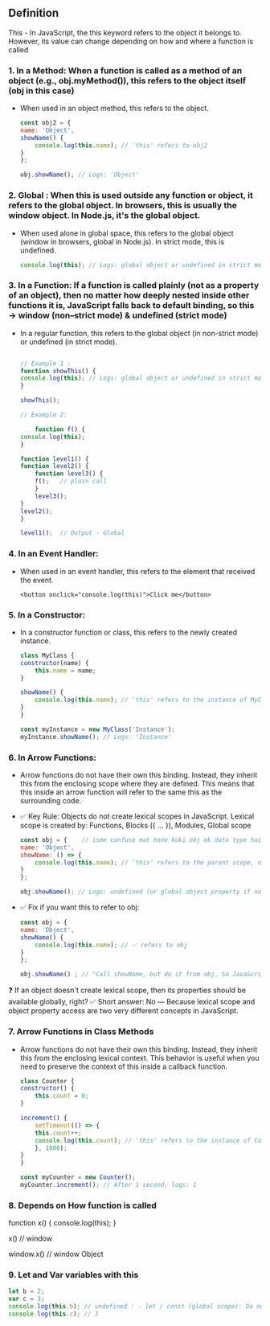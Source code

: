 ## Definition

This - In JavaScript, the this keyword refers to the object it belongs to. However, its value can change depending on how and where a function is called

### 1. In a Method: When a function is called as a method of an object (e.g., obj.myMethod()), this refers to the object itself (obj in this case)
- When used in an object method, this refers to the object.
    ``` jsx
    const obj2 = {
    name: 'Object',
    showName() {
        console.log(this.name); // 'this' refers to obj2
    }
    };

    obj.showName(); // Logs: 'Object'
    ```
### 2. Global : When this is used outside any function or object, it refers to the global object. In browsers, this is usually the window object. In Node.js, it's the global object.
- When used alone in global space, this refers to the global object (window in browsers, global in Node.js). In strict mode, this is undefined.

    ``` jsx
    console.log(this); // Logs: global object or undefined in strict mode
    ```
### 3. In a Function: If a function is called plainly (not as a property of an object), then no matter how deeply nested inside other functions it is, JavaScript falls back to default binding, so this → window (non–strict mode)  & undefined (strict mode)
- In a regular function, this refers to the global object (in non-strict mode) or undefined (in strict mode).
    ``` jsx

    // Example 1 : 
    function showThis() {
    console.log(this); // Logs: global object or undefined in strict mode
    }

    showThis();

    // Example 2: 

        function f() {
    console.log(this);
    }

    function level1() {
    function level2() {
        function level3() {
        f();   // plain call
        }
        level3();
    }
    level2();
    }

    level1();  // Output - Global
    ```
### 4. In an Event Handler:
- When used in an event handler, this refers to the element that received the event.
    ```
    <button onclick="console.log(this)">Click me</button>
    ```

### 5. In a Constructor:
- In a constructor function or class, this refers to the newly created instance.
    ``` jsx
    class MyClass {
    constructor(name) {
        this.name = name;
    }
    
    showName() {
        console.log(this.name); // 'this' refers to the instance of MyClass
    }
    }

    const myInstance = new MyClass('Instance');
    myInstance.showName(); // Logs: 'Instance'
    ```

### 6. In Arrow Functions:
- Arrow functions do not have their own this binding. Instead, they inherit this from the enclosing scope where they are defined. This means that this inside an arrow function will refer to the same this as the surrounding code.
- ✅ Key Rule: Objects do not create lexical scopes in JavaScript.
Lexical scope is created by: Functions, Blocks ({ ... }), Modules, Global scope

    ``` jsx
    const obj = {    // isme confuse mat hone kuki obj ek data type hai, & object ka koi lexical scope nahi hota hai isiliye jab kheta hai ki parent se leta hai toh is case me bahar hi chla jayega outer scope which is global context uska concept apply hoga.
    name: 'Object',
    showName: () => {
        console.log(this.name); // 'this' refers to the parent scope, not obj
    }
    };

    obj.showName(); // Logs: undefined (or global object property if not in strict mode)
    ```

- ✅ Fix if you want this to refer to obj:
    ``` jsx
    const obj = {
    name: 'Object',
    showName() {
        console.log(this.name); // ✅ refers to obj
    }
    };

    obj.showName() ; // "Call showName, but do it from obj. So JavaScript sets this inside showName to refer to obj.

    ```




❓ If an object doesn't create lexical scope, then its properties should be available globally, right?
✅ Short answer: No —  Because lexical scope and object property access are two very different concepts in JavaScript.



### 7. Arrow Functions in Class Methods
- Arrow functions do not have their own this binding. Instead, they inherit this from the enclosing lexical context. This behavior is useful when you need to preserve the context of this inside a callback function.

    ``` jsx
    class Counter {
    constructor() {
        this.count = 0;
    }

    increment() {
        setTimeout(() => {
        this.count++;
        console.log(this.count); // 'this' refers to the instance of Counter
        }, 1000);
    }
    }

    const myCounter = new Counter();
    myCounter.increment(); // After 1 second, logs: 1
    ```

### 8. Depends on How function is called

function x()
{
    console.log(this);
}

x()   // window

window.x() // window Object

### 9. Let and Var variables with this

``` jsx
let b = 2;
var c = 3;
console.log(this.b); // undefined : - let / const (global scope): Do not attach to window.
console.log(this.c); // 3  

```
